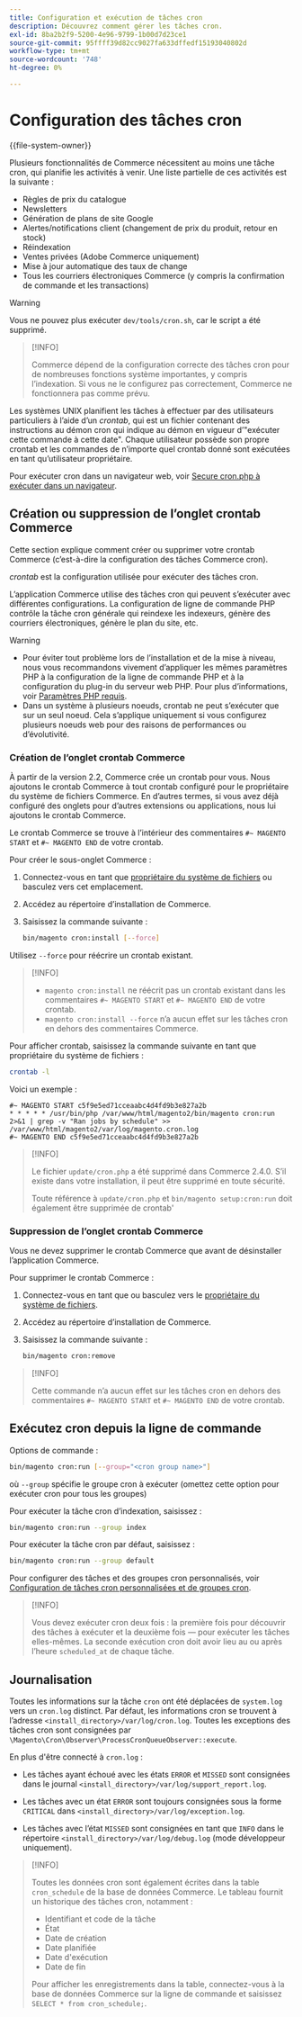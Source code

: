 ```yaml
---
title: Configuration et exécution de tâches cron
description: Découvrez comment gérer les tâches cron.
exl-id: 8ba2b2f9-5200-4e96-9799-1b00d7d23ce1
source-git-commit: 95ffff39d82cc9027fa633dffedf15193040802d
workflow-type: tm+mt
source-wordcount: '748'
ht-degree: 0%

---
```


# Configuration des tâches cron

{{file-system-owner}}

Plusieurs fonctionnalités de Commerce nécessitent au moins une tâche cron, qui planifie les activités à venir. Une liste partielle de ces activités est la suivante :

- Règles de prix du catalogue
- Newsletters
- Génération de plans de site Google
- Alertes/notifications client (changement de prix du produit, retour en stock)
- Réindexation
- Ventes privées (Adobe Commerce uniquement)
- Mise à jour automatique des taux de change
- Tous les courriers électroniques Commerce (y compris la confirmation de commande et les transactions)

>[!WARNING]
>
>Vous ne pouvez plus exécuter `dev/tools/cron.sh`, car le script a été supprimé.

>[!INFO]
>
>Commerce dépend de la configuration correcte des tâches cron pour de nombreuses fonctions système importantes, y compris l’indexation. Si vous ne le configurez pas correctement, Commerce ne fonctionnera pas comme prévu.

Les systèmes UNIX planifient les tâches à effectuer par des utilisateurs particuliers à l’aide d’un _crontab_, qui est un fichier contenant des instructions au démon cron qui indique au démon en vigueur d’&quot;exécuter cette commande à cette date&quot;. Chaque utilisateur possède son propre crontab et les commandes de n’importe quel crontab donné sont exécutées en tant qu’utilisateur propriétaire.

Pour exécuter cron dans un navigateur web, voir [Secure cron.php à exécuter dans un navigateur](../security/secure-cron-php.md).

## Création ou suppression de l’onglet crontab Commerce

Cette section explique comment créer ou supprimer votre crontab Commerce (c’est-à-dire la configuration des tâches Commerce cron).

_crontab_ est la configuration utilisée pour exécuter des tâches cron.

L’application Commerce utilise des tâches cron qui peuvent s’exécuter avec différentes configurations. La configuration de ligne de commande PHP contrôle la tâche cron générale qui reindexe les indexeurs, génère des courriers électroniques, génère le plan du site, etc.

>[!WARNING]
>
>- Pour éviter tout problème lors de l’installation et de la mise à niveau, nous vous recommandons vivement d’appliquer les mêmes paramètres PHP à la configuration de la ligne de commande PHP et à la configuration du plug-in du serveur web PHP. Pour plus d’informations, voir [Paramètres PHP requis](../../installation/prerequisites/php-settings.md).
>- Dans un système à plusieurs noeuds, crontab ne peut s’exécuter que sur un seul noeud. Cela s’applique uniquement si vous configurez plusieurs noeuds web pour des raisons de performances ou d’évolutivité.

### Création de l’onglet crontab Commerce

À partir de la version 2.2, Commerce crée un crontab pour vous. Nous ajoutons le crontab Commerce à tout crontab configuré pour le propriétaire du système de fichiers Commerce. En d’autres termes, si vous avez déjà configuré des onglets pour d’autres extensions ou applications, nous lui ajoutons le crontab Commerce.

Le crontab Commerce se trouve à l’intérieur des commentaires `#~ MAGENTO START` et `#~ MAGENTO END` de votre crontab.

Pour créer le sous-onglet Commerce :

1. Connectez-vous en tant que [propriétaire du système de fichiers](../../installation/prerequisites/file-system/overview.md) ou basculez vers cet emplacement.
1. Accédez au répertoire d’installation de Commerce.
1. Saisissez la commande suivante :

   ```bash
   bin/magento cron:install [--force]
   ```

Utilisez `--force` pour réécrire un crontab existant.

>[!INFO]
>
>- `magento cron:install` ne réécrit pas un crontab existant dans les commentaires `#~ MAGENTO START` et `#~ MAGENTO END` de votre crontab.
>- `magento cron:install --force` n’a aucun effet sur les tâches cron en dehors des commentaires Commerce.

Pour afficher crontab, saisissez la commande suivante en tant que propriétaire du système de fichiers :

```bash
crontab -l
```

Voici un exemple :

```terminal
#~ MAGENTO START c5f9e5ed71cceaabc4d4fd9b3e827a2b
* * * * * /usr/bin/php /var/www/html/magento2/bin/magento cron:run 2>&1 | grep -v "Ran jobs by schedule" >> /var/www/html/magento2/var/log/magento.cron.log
#~ MAGENTO END c5f9e5ed71cceaabc4d4fd9b3e827a2b
```

>[!INFO]
>
>Le fichier `update/cron.php` a été supprimé dans Commerce 2.4.0. S’il existe dans votre installation, il peut être supprimé en toute sécurité.
>
>Toute référence à `update/cron.php` et `bin/magento setup:cron:run` doit également être supprimée de crontab&#39;

### Suppression de l’onglet crontab Commerce

Vous ne devez supprimer le crontab Commerce que avant de désinstaller l’application Commerce.

Pour supprimer le crontab Commerce :

1. Connectez-vous en tant que ou basculez vers le [propriétaire du système de fichiers](../../installation/prerequisites/file-system/overview.md).
1. Accédez au répertoire d’installation de Commerce.
1. Saisissez la commande suivante :

   ```bash
   bin/magento cron:remove
   ```

>[!INFO]
>
>Cette commande n’a aucun effet sur les tâches cron en dehors des commentaires `#~ MAGENTO START` et `#~ MAGENTO END` de votre crontab.

## Exécutez cron depuis la ligne de commande

Options de commande :

```bash
bin/magento cron:run [--group="<cron group name>"]
```

où `--group` spécifie le groupe cron à exécuter (omettez cette option pour exécuter cron pour tous les groupes)

Pour exécuter la tâche cron d’indexation, saisissez :

```bash
bin/magento cron:run --group index
```

Pour exécuter la tâche cron par défaut, saisissez :

```bash
bin/magento cron:run --group default
```

Pour configurer des tâches et des groupes cron personnalisés, voir [Configuration de tâches cron personnalisées et de groupes cron](../cron/custom-cron.md).

>[!INFO]
>
>Vous devez exécuter cron deux fois : la première fois pour découvrir des tâches à exécuter et la deuxième fois — pour exécuter les tâches elles-mêmes. La seconde exécution cron doit avoir lieu au ou après l’heure `scheduled_at` de chaque tâche.

## Journalisation

Toutes les informations sur la tâche `cron` ont été déplacées de `system.log` vers un `cron.log` distinct.
Par défaut, les informations cron se trouvent à l’adresse `<install_directory>/var/log/cron.log`.
Toutes les exceptions des tâches cron sont consignées par `\Magento\Cron\Observer\ProcessCronQueueObserver::execute`.

En plus d&#39;être connecté à `cron.log` :

- Les tâches ayant échoué avec les états `ERROR` et `MISSED` sont consignées dans le journal `<install_directory>/var/log/support_report.log`.

- Les tâches avec un état `ERROR` sont toujours consignées sous la forme `CRITICAL` dans `<install_directory>/var/log/exception.log`.

- Les tâches avec l’état `MISSED` sont consignées en tant que `INFO` dans le répertoire `<install_directory>/var/log/debug.log` (mode développeur uniquement).

>[!INFO]
>
>Toutes les données cron sont également écrites dans la table `cron_schedule` de la base de données Commerce. Le tableau fournit un historique des tâches cron, notamment :
>
>- Identifiant et code de la tâche
>- État
>- Date de création
>- Date planifiée
>- Date d&#39;exécution
>- Date de fin
>
>Pour afficher les enregistrements dans la table, connectez-vous à la base de données Commerce sur la ligne de commande et saisissez `SELECT * from cron_schedule;`.
